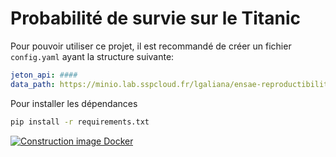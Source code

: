 # Probabilité de survie sur le Titanic

Pour pouvoir utiliser ce projet, il 
est recommandé de créer un fichier `config.yaml`
ayant la structure suivante:

```yaml
jeton_api: ####
data_path: https://minio.lab.sspcloud.fr/lgaliana/ensae-reproductibilite/data/raw/data.csv
```

Pour installer les dépendances

```bash
pip install -r requirements.txt
```

[![Construction image Docker](https://github.com/artmanceau/application_ex/actions/workflows/prod.yaml/badge.svg)](https://github.com/artmanceau/application_ex/actions/workflows/prod.yaml)
